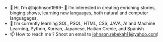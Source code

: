 - 👋 Hi, I’m @bjohnson1999- 👀 I’m interested in creating enriching stories, binging shows, learning new languages, both natural and computer languagages. 
- 🌱 I’m currently learning SQL, PSQL, HTML, CSS, JAVA, AI and Machine Learning, Python, Korean, Japanese, Haitian Creole, and Spanish
- 📫 How to reach me ? Shoot an email to johnson.rebekah11@yahoo.com!

<!---
bjohnson1999/bjohnson1999 is a ✨ special ✨ repository because its `README.md` (this file) appears on your GitHub profile.
You can click the Preview link to take a look at your changes.
--->

